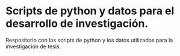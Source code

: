 # Scripts de python y datos para el desarrollo de investigación.
Respositorio con los scripts de python y los datos utilizados para la investigación de tesis.
